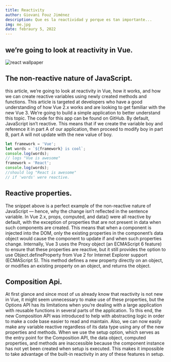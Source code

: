 ```yaml
---
title: Reactivity
author: Giovani Fouz Jiménez
description: Que es la reactividad y porque es tan importante...
img: me.jpg
date: febraury 5, 2022
---
```


## we’re going to look at reactivity in Vue.

![react wallpaper](./images/coffee.jpg)

## The non-reactive nature of JavaScript.

this article, we’re going to look at reactivity in Vue, how it works,
and how we can create reactive variables using newly created methods
and functions. This article is targeted at developers who have a good
understanding of how Vue 2.x works and are looking to get familiar
with the new Vue 3. We’re going to build a simple application to
better understand this topic. The code for this app can be found on
GitHub. By default, JavaScript isn’t reactive. This means that if we
create the variable boy and reference it in part A of our application,
then proceed to modify boy in part B, part A will not update with the
new value of boy.

```js
let framework = 'Vue';
let words = `${framework} is cool`;
console.log(words);
// logs "Vue is awesome"
framework = 'React';
console.log(words);
//should log "React is awesome"
// if 'words' were reactive.
```

## Reactive properties.

The snippet above is a perfect example of the non-reactive nature of
JavaScript — hence, why the change isn’t reflected in the sentence
variable. In Vue 2.x, props, computed, and data() were all reactive by
default, with the exception of properties that are not present in data
when such components are created. This means that when a component is
injected into the DOM, only the existing properties in the component’s
data object would cause the component to update if and when such
properties change. Internally, Vue 3 uses the Proxy object (an
ECMAScript 6 feature) to ensure that these properties are reactive,
but it still provides the option to use Object.defineProperty from Vue
2 for Internet Explorer support (ECMAScript 5). This method defines a
new property directly on an object, or modifies an existing property
on an object, and returns the object.

## Composition Api.

At first glance and since most of us already know that reactivity is
not new in Vue, it might seem unnecessary to make use of these
properties, but the Options API has its limitations when you’re
dealing with a large application with reusable functions in several
parts of the application. To this end, the new Composition API was
introduced to help with abstracting logic in order to make a code base
easier to read and maintain. Also, we can now easily make any variable
reactive regardless of its data type using any of the new properties
and methods. When we use the setup option, which serves as the entry
point for the Composition API, the data object, computed properties,
and methods are inaccessible because the component instance has not
yet been created when setup is executed. This makes it impossible to
take advantage of the built-in reactivity in any of these features in
setup.
